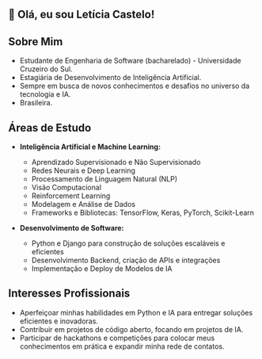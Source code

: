 ## 👋 Olá, eu sou Letícia Castelo! 

## Sobre Mim
- Estudante de Engenharia de Software (bacharelado) - Universidade Cruzeiro do Sul.</br>
- Estagiária de Desenvolvimento de Inteligência Artificial.</br>
- Sempre em busca de novos conhecimentos e desafios no universo da tecnologia e IA.</br>
- Brasileira.</br>

## Áreas de Estudo
- **Inteligência Artificial e Machine Learning:**
  - Aprendizado Supervisionado e Não Supervisionado
  - Redes Neurais e Deep Learning
  - Processamento de Linguagem Natural (NLP)
  - Visão Computacional
  - Reinforcement Learning
  - Modelagem e Análise de Dados
  - Frameworks e Bibliotecas: TensorFlow, Keras, PyTorch, Scikit-Learn

- **Desenvolvimento de Software:**
  - Python e Django para construção de soluções escaláveis e eficientes
  - Desenvolvimento Backend, criação de APIs e integrações
  - Implementação e Deploy de Modelos de IA
  
## Interesses Profissionais
  - Aperfeiçoar minhas habilidades em Python e IA para entregar soluções eficientes e inovadoras.
  - Contribuir em projetos de código aberto, focando em projetos de IA.
  - Participar de hackathons e competições para colocar meus conhecimentos em prática e expandir minha rede de contatos.
